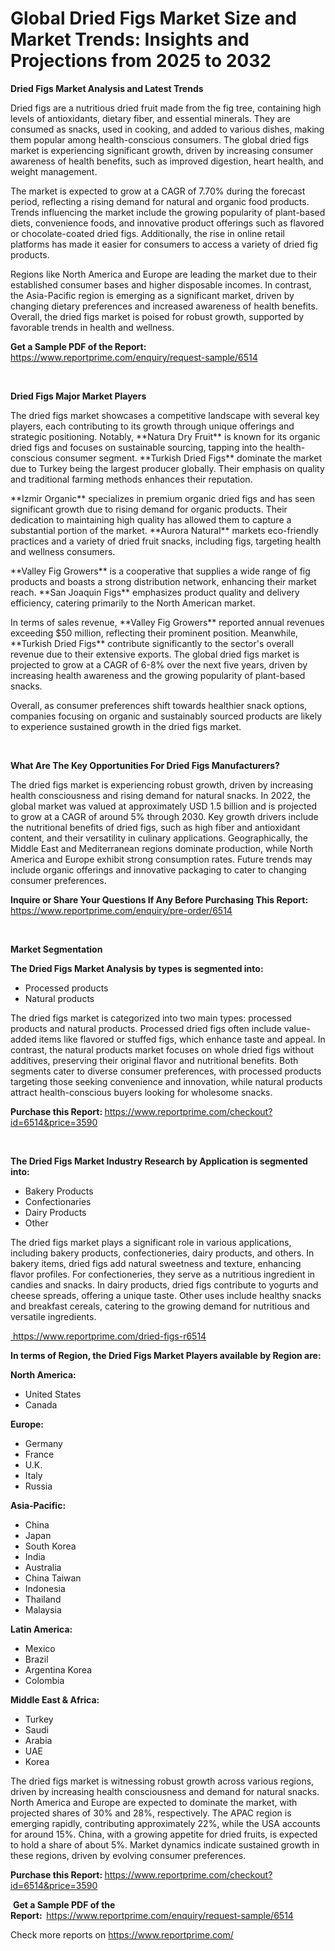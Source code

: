 <p><h1>Global Dried Figs Market Size and Market Trends: Insights and Projections from 2025 to 2032</h1></p><p><strong>Dried Figs Market Analysis and Latest Trends</strong></p>
<p><p>Dried figs are a nutritious dried fruit made from the fig tree, containing high levels of antioxidants, dietary fiber, and essential minerals. They are consumed as snacks, used in cooking, and added to various dishes, making them popular among health-conscious consumers. The global dried figs market is experiencing significant growth, driven by increasing consumer awareness of health benefits, such as improved digestion, heart health, and weight management.</p><p>The market is expected to grow at a CAGR of 7.70% during the forecast period, reflecting a rising demand for natural and organic food products. Trends influencing the market include the growing popularity of plant-based diets, convenience foods, and innovative product offerings such as flavored or chocolate-coated dried figs. Additionally, the rise in online retail platforms has made it easier for consumers to access a variety of dried fig products.</p><p>Regions like North America and Europe are leading the market due to their established consumer bases and higher disposable incomes. In contrast, the Asia-Pacific region is emerging as a significant market, driven by changing dietary preferences and increased awareness of health benefits. Overall, the dried figs market is poised for robust growth, supported by favorable trends in health and wellness.</p></p>
<p><strong>Get a Sample PDF of the Report:&nbsp;</strong> <a href="https://www.reportprime.com/enquiry/request-sample/6514?utm_campaign=2010&utm_medium=2&utm_source=Github&utm_content=ia&utm_term=19032025&utm_id=dried-figs">https://www.reportprime.com/enquiry/request-sample/6514</a></p>
<p>&nbsp;</p>
<p><strong>Dried Figs Major Market Players</strong></p>
<p><p>The dried figs market showcases a competitive landscape with several key players, each contributing to its growth through unique offerings and strategic positioning. Notably, **Natura Dry Fruit** is known for its organic dried figs and focuses on sustainable sourcing, tapping into the health-conscious consumer segment. **Turkish Dried Figs** dominate the market due to Turkey being the largest producer globally. Their emphasis on quality and traditional farming methods enhances their reputation.</p><p>**Izmir Organic** specializes in premium organic dried figs and has seen significant growth due to rising demand for organic products. Their dedication to maintaining high quality has allowed them to capture a substantial portion of the market. **Aurora Natural** markets eco-friendly practices and a variety of dried fruit snacks, including figs, targeting health and wellness consumers.</p><p>**Valley Fig Growers** is a cooperative that supplies a wide range of fig products and boasts a strong distribution network, enhancing their market reach. **San Joaquin Figs** emphasizes product quality and delivery efficiency, catering primarily to the North American market.</p><p>In terms of sales revenue, **Valley Fig Growers** reported annual revenues exceeding $50 million, reflecting their prominent position. Meanwhile, **Turkish Dried Figs** contribute significantly to the sector's overall revenue due to their extensive exports. The global dried figs market is projected to grow at a CAGR of 6-8% over the next five years, driven by increasing health awareness and the growing popularity of plant-based snacks.</p><p>Overall, as consumer preferences shift towards healthier snack options, companies focusing on organic and sustainably sourced products are likely to experience sustained growth in the dried figs market.</p></p>
<p>&nbsp;</p>
<p><strong>What Are The Key Opportunities For Dried Figs Manufacturers?</strong></p>
<p><p>The dried figs market is experiencing robust growth, driven by increasing health consciousness and rising demand for natural snacks. In 2022, the global market was valued at approximately USD 1.5 billion and is projected to grow at a CAGR of around 5% through 2030. Key growth drivers include the nutritional benefits of dried figs, such as high fiber and antioxidant content, and their versatility in culinary applications. Geographically, the Middle East and Mediterranean regions dominate production, while North America and Europe exhibit strong consumption rates. Future trends may include organic offerings and innovative packaging to cater to changing consumer preferences.</p></p>
<p><strong>Inquire or Share Your Questions If Any Before Purchasing This Report:</strong> <a href="https://www.reportprime.com/enquiry/pre-order/6514?utm_campaign=2010&utm_medium=2&utm_source=Github&utm_content=ia&utm_term=19032025&utm_id=dried-figs">https://www.reportprime.com/enquiry/pre-order/6514</a></p>
<p>&nbsp;</p>
<p><strong>Market Segmentation</strong></p>
<p><strong>The Dried Figs Market Analysis by types is segmented into:</strong></p>
<p><ul><li>Processed products</li><li>Natural products</li></ul></p>
<p><p>The dried figs market is categorized into two main types: processed products and natural products. Processed dried figs often include value-added items like flavored or stuffed figs, which enhance taste and appeal. In contrast, the natural products market focuses on whole dried figs without additives, preserving their original flavor and nutritional benefits. Both segments cater to diverse consumer preferences, with processed products targeting those seeking convenience and innovation, while natural products attract health-conscious buyers looking for wholesome snacks.</p></p>
<p><strong>Purchase this Report:&nbsp;</strong><a href="https://www.reportprime.com/checkout?id=6514&price=3590&utm_campaign=2010&utm_medium=2&utm_source=Github&utm_content=ia&utm_term=19032025&utm_id=dried-figs">https://www.reportprime.com/checkout?id=6514&price=3590</a></p>
<p>&nbsp;</p>
<p><strong>The Dried Figs Market Industry Research by Application is segmented into:</strong></p>
<p><ul><li>Bakery Products</li><li>Confectionaries</li><li>Dairy Products</li><li>Other</li></ul></p>
<p><p>The dried figs market plays a significant role in various applications, including bakery products, confectioneries, dairy products, and others. In bakery items, dried figs add natural sweetness and texture, enhancing flavor profiles. For confectioneries, they serve as a nutritious ingredient in candies and snacks. In dairy products, dried figs contribute to yogurts and cheese spreads, offering a unique taste. Other uses include healthy snacks and breakfast cereals, catering to the growing demand for nutritious and versatile ingredients.</p></p>
<p><a href="https://www.reportprime.com/dried-figs-r6514?utm_campaign=2010&utm_medium=2&utm_source=Github&utm_content=ia&utm_term=19032025&utm_id=dried-figs">&nbsp;https://www.reportprime.com/dried-figs-r6514</a></p>
<p><strong>In terms of Region, the Dried Figs Market Players available by Region are:</strong></p>
<p>
    <p> <strong> North America: </strong>
        <ul>
            <li>United States</li>
            <li>Canada</li>
        </ul>
        </p> 
    <p> <strong> Europe: </strong>
        <ul>
            <li>Germany</li>
            <li>France</li>
            <li>U.K.</li>
            <li>Italy</li>
            <li>Russia</li>
        </ul>
        </p> 
    <p> <strong> Asia-Pacific: </strong>
        <ul>
            <li>China</li>
            <li>Japan</li>
            <li>South Korea</li>
            <li>India</li>
            <li>Australia</li>
            <li>China Taiwan</li>
            <li>Indonesia</li>
            <li>Thailand</li>
            <li>Malaysia</li>
        </ul>
        </p> 
    <p> <strong> Latin America: </strong>
        <ul>
            <li>Mexico</li>
            <li>Brazil</li>
            <li>Argentina Korea</li>
            <li>Colombia</li>
        </ul>
        </p> 
    <p> <strong> Middle East & Africa: </strong>
        <ul>
            <li>Turkey</li>
            <li>Saudi</li>
            <li>Arabia</li>
            <li>UAE</li>
            <li>Korea</li>
        </ul>
    </p>
    </p>
<p><p>The dried figs market is witnessing robust growth across various regions, driven by increasing health consciousness and demand for natural snacks. North America and Europe are expected to dominate the market, with projected shares of 30% and 28%, respectively. The APAC region is emerging rapidly, contributing approximately 22%, while the USA accounts for around 15%. China, with a growing appetite for dried fruits, is expected to hold a share of about 5%. Market dynamics indicate sustained growth in these regions, driven by evolving consumer preferences.</p></p>
<p><strong>Purchase this Report: </strong><a href="https://www.reportprime.com/checkout?id=6514&price=3590&utm_campaign=2010&utm_medium=2&utm_source=Github&utm_content=ia&utm_term=19032025&utm_id=dried-figs">https://www.reportprime.com/checkout?id=6514&price=3590</a></p>
<p>&nbsp;<strong>Get a Sample PDF of the Report:&nbsp;&nbsp;</strong><a href="https://www.reportprime.com/enquiry/request-sample/6514?utm_campaign=2010&utm_medium=2&utm_source=Github&utm_content=ia&utm_term=19032025&utm_id=dried-figs">https://www.reportprime.com/enquiry/request-sample/6514</a></p>
<p><strong></strong></p>
<p>Check more reports on <a href="https://www.reportprime.com/?utm_campaign=2010&utm_medium=2&utm_source=Github&utm_content=ia&utm_term=19032025&utm_id=dried-figs">https://www.reportprime.com/</a></p>